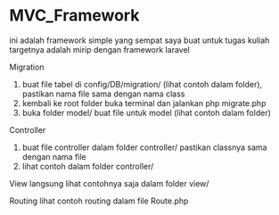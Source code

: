 # MVC_Framework

ini adalah framework simple yang sempat saya buat untuk tugas kuliah
targetnya adalah mirip dengan framework laravel

Migration
1. buat file tabel di config/DB/migration/ (lihat contoh dalam folder), pastikan nama file sama dengan nama class
2. kembali ke root folder buka terminal dan jalankan php migrate.php
3. buka folder model/ buat file untuk model (lihat contoh dalam folder)

Controller
1. buat file controller dalam folder controller/ pastikan classnya sama dengan nama file
2. lihat contoh dalam folder controller/

View
langsung lihat contohnya saja dalam folder view/

Routing
lihat contoh routing dalam file Route.php
